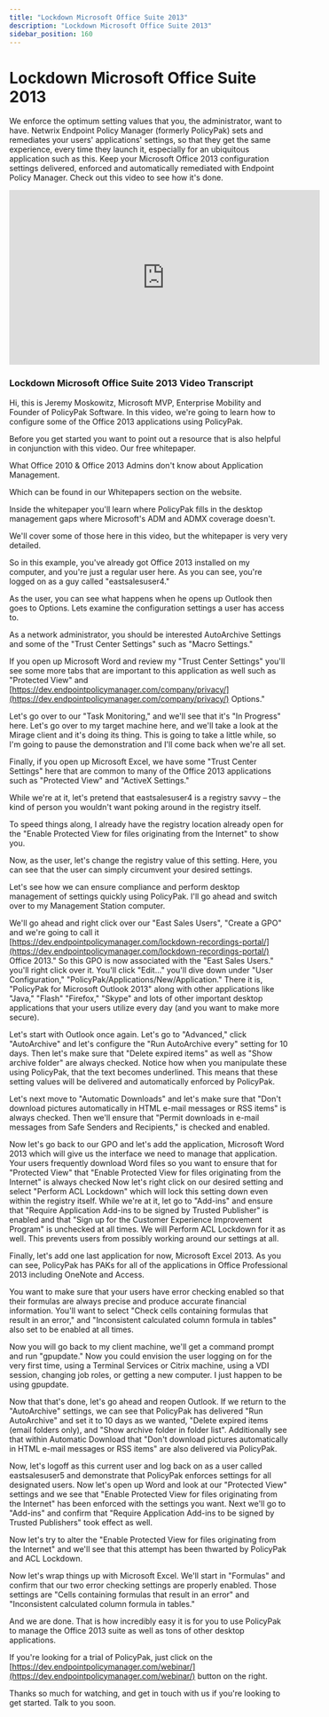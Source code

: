 ```yaml
---
title: "Lockdown Microsoft Office Suite 2013"
description: "Lockdown Microsoft Office Suite 2013"
sidebar_position: 160
---
```


# Lockdown Microsoft Office Suite 2013

We enforce the optimum setting values that you, the administrator, want to have. Netwrix Endpoint
Policy Manager (formerly PolicyPak) sets and remediates your users' applications' settings, so that
they get the same experience, every time they launch it, especially for an ubiquitous application
such as this. Keep your Microsoft Office 2013 configuration settings delivered, enforced and
automatically remediated with Endpoint Policy Manager. Check out this video to see how it's done.

<iframe width="560" height="315" src="https://www.youtube.com/embed/b7MBQBnRn-c?si=9j-EvONdRtaEL2Qz" title="YouTube video player" frameborder="0" allow="accelerometer; autoplay; clipboard-write; encrypted-media; gyroscope; picture-in-picture; web-share" referrerpolicy="strict-origin-when-cross-origin" allowfullscreen></iframe>

### Lockdown Microsoft Office Suite 2013 Video Transcript

Hi, this is Jeremy Moskowitz, Microsoft MVP, Enterprise Mobility and Founder of PolicyPak Software.
In this video, we're going to learn how to configure some of the Office 2013 applications using
PolicyPak.

Before you get started you want to point out a resource that is also helpful in conjunction with
this video. Our free whitepaper.

What Office 2010 & Office 2013 Admins don't know about Application Management.

Which can be found in our Whitepapers section on the website.

Inside the whitepaper you'll learn where PolicyPak fills in the desktop management gaps where
Microsoft's ADM and ADMX coverage doesn't.

We'll cover some of those here in this video, but the whitepaper is very very detailed.

So in this example, you've already got Office 2013 installed on my computer, and you're just a
regular user here. As you can see, you're logged on as a guy called "eastsalesuser4."

As the user, you can see what happens when he opens up Outlook then goes to Options. Lets examine
the configuration settings a user has access to.

As a network administrator, you should be interested AutoArchive Settings and some of the "Trust
Center Settings" such as "Macro Settings."

If you open up Microsoft Word and review my "Trust Center Settings" you'll see some more tabs that
are important to this application as well such as "Protected View" and
[https://dev.endpointpolicymanager.com/company/privacy/](https://dev.endpointpolicymanager.com/company/privacy/) Options."

Let's go over to our "Task Monitoring," and we'll see that it's "In Progress" here. Let's go over to
my target machine here, and we'll take a look at the Mirage client and it's doing its thing. This is
going to take a little while, so I'm going to pause the demonstration and I'll come back when we're
all set.

Finally, if you open up Microsoft Excel, we have some "Trust Center Settings" here that are common
to many of the Office 2013 applications such as "Protected View" and "ActiveX Settings."

While we're at it, let's pretend that eastsalesuser4 is a registry savvy – the kind of person you
wouldn't want poking around in the registry itself.

To speed things along, I already have the registry location already open for the "Enable Protected
View for files originating from the Internet" to show you.

Now, as the user, let's change the registry value of this setting. Here, you can see that the user
can simply circumvent your desired settings.

Let's see how we can ensure compliance and perform desktop management of settings quickly using
PolicyPak. I'll go ahead and switch over to my Management Station computer.

We'll go ahead and right click over our "East Sales Users", "Create a GPO" and we're going to call
it
[https://dev.endpointpolicymanager.com/lockdown-recordings-portal/](https://dev.endpointpolicymanager.com/lockdown-recordings-portal/)
Office 2013." So this GPO is now associated with the "East Sales Users." you'll right click over it.
You'll click "Edit…" you'll dive down under "User Configuration,"
"PolicyPak/Applications/New/Application." There it is, "PolicyPak for Microsoft Outlook 2013" along
with other applications like "Java," "Flash" "Firefox," "Skype" and lots of other important desktop
applications that your users utilize every day (and you want to make more secure).

Let's start with Outlook once again. Let's go to "Advanced," click "AutoArchive" and let's configure
the "Run AutoArchive every" setting for 10 days. Then let's make sure that "Delete expired items" as
well as "Show archive folder" are always checked. Notice how when you manipulate these using
PolicyPak, that the text becomes underlined. This means that these setting values will be delivered
and automatically enforced by PolicyPak.

Let's next move to "Automatic Downloads" and let's make sure that "Don't download pictures
automatically in HTML e-mail messages or RSS items" is always checked. Then we'll ensure that
"Permit downloads in e-mail messages from Safe Senders and Recipients," is checked and enabled.

Now let's go back to our GPO and let's add the application, Microsoft Word 2013 which will give us
the interface we need to manage that application. Your users frequently download Word files so you
want to ensure that for "Protected View" that "Enable Protected View for files originating from the
Internet" is always checked Now let's right click on our desired setting and select "Perform ACL
Lockdown" which will lock this setting down even within the registry itself. While we're at it, let
go to "Add-ins" and ensure that "Require Application Add-ins to be signed by Trusted Publisher" is
enabled and that "Sign up for the Customer Experience Improvement Program" is unchecked at all
times. We will Perform ACL Lockdown for it as well. This prevents users from possibly working around
our settings at all.

Finally, let's add one last application for now, Microsoft Excel 2013. As you can see, PolicyPak has
PAKs for all of the applications in Office Professional 2013 including OneNote and Access.

You want to make sure that your users have error checking enabled so that their formulas are always
precise and produce accurate financial information. You'll want to select "Check cells containing
formulas that result in an error," and "Inconsistent calculated column formula in tables" also set
to be enabled at all times.

Now you will go back to my client machine, we'll get a command prompt and run "gpupdate." Now you
could envision the user logging on for the very first time, using a Terminal Services or Citrix
machine, using a VDI session, changing job roles, or getting a new computer. I just happen to be
using gpupdate.

Now that that's done, let's go ahead and reopen Outlook. If we return to the "AutoArchive" settings,
we can see that PolicyPak has delivered "Run AutoArchive" and set it to 10 days as we wanted,
"Delete expired items (email folders only), and "Show archive folder in folder list". Additionally
see that within Automatic Download that "Don't download pictures automatically in HTML e-mail
messages or RSS items" are also delivered via PolicyPak.

Now, let's logoff as this current user and log back on as a user called eastsalesuser5 and
demonstrate that PolicyPak enforces settings for all designated users. Now let's open up Word and
look at our "Protected View" settings and we see that "Enable Protected View for files originating
from the Internet" has been enforced with the settings you want. Next we'll go to "Add-ins" and
confirm that "Require Application Add-ins to be signed by Trusted Publishers" took effect as well.

Now let's try to alter the "Enable Protected View for files originating from the Internet" and we'll
see that this attempt has been thwarted by PolicyPak and ACL Lockdown.

Now let's wrap things up with Microsoft Excel. We'll start in "Formulas" and confirm that our two
error checking settings are properly enabled. Those settings are "Cells containing formulas that
result in an error" and "Inconsistent calculated column formula in tables."

And we are done. That is how incredibly easy it is for you to use PolicyPak to manage the Office
2013 suite as well as tons of other desktop applications.

If you're looking for a trial of PolicyPak, just click on the
[https://dev.endpointpolicymanager.com/webinar/](https://dev.endpointpolicymanager.com/webinar/) button on the right.

Thanks so much for watching, and get in touch with us if you're looking to get started. Talk to you
soon.
